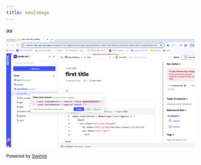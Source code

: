 ```yaml
---
title: new2image
---
```

aa

![](/.swm/images/Screenshot%202023-12-19%20at%2012.04.21-2023-11-20-10-37-39-554.png)

<SwmMeta version="3.0.0" repo-id="Z2l0aHViJTNBJTNBTXlTZWNSZXBvJTNBJTNBbW9zaGlrc3dpbW0=" repo-name="MySecRepo"><sup>Powered by [Swimm](https://swimm-web-app--pr-17244-8weu1d9d.web.app/)</sup></SwmMeta>
